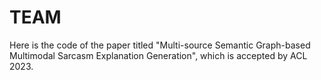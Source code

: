 # TEAM
Here is the code of the paper titled "Multi-source Semantic Graph-based Multimodal Sarcasm Explanation Generation", which is accepted by ACL 2023.
